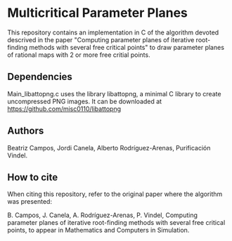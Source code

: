 # Multicritical Parameter Planes 

This repository contains an implementation in C of the algorithm devoted descrived in the paper "Computing parameter planes of iterative root-finding methods with several free critical points" to draw parameter planes of rational maps with 2 or more free critial points. 

## Dependencies

Main_libattopng.c uses the library libattopng, a minimal C library to create uncompressed PNG images. It can be downloaded at https://github.com/misc0110/libattopng

## Authors

Beatriz Campos, Jordi Canela, Alberto Rodríguez-Arenas, Purificación Vindel.

## How to cite

When citing this repository, refer to the original paper where the algorithm was presented:

B. Campos, J. Canela, A. Rodríguez-Arenas, P. Vindel, Computing parameter planes of iterative root-finding methods with several free critical points, to appear in Mathematics and Computers in Simulation.
